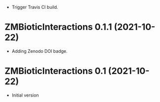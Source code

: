 * Trigger Travis CI build.


# ZMBioticInteractions 0.1.1 (2021-10-22)

* Adding Zenodo DOI badge.


# ZMBioticInteractions 0.1 (2021-10-22)

* Initial version